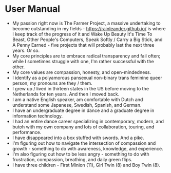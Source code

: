 # User Manual

* My passion right now is The Farmer Project, a massive undertaking to become outstanding in my fields - https://rainleander.github.io/ is where I keep track of the progress of it and Wake Up Beauty It's Time To Beast, Other People's Computers, Speak Softly / Carry a Big Stick, and A Penny Earned - five projects that will probably last the next three years. Or so.
* My core principles are to embrace radical transparency and fail often; while I sometimes struggle with one, I'm rather successful with the other.
* My core values are compassion, honesty, and open-mindedness.
* I identify as a polyamorous pansexual non-binary trans feminine queer person; my pronouns are they / them.
* I grew up / lived in thirteen states in the US before moving to the Netherlands for ten years. And then I moved back. 
* I am a native English speaker, am comfortable with Dutch and understand some Japanese, Swedish, Spanish, and German.
* I have an undergraduate degree in dance and a graduate degree in information technology. 
* I had an entire dance career specializing in contemporary, modern, and butoh with my own company and lots of collaboration, touring, and performance.
* I have disappeared into a box stuffed with swords. And a pike.
* I'm figuring out how to navigate the intersection of compassion and growth - something to do with awareness, knowledge, and experience.
* I'm also figuring out how to be less angry - something to do with frustration, compassion, breathing, and daily green flips.
* I have three children - First Minion (11), Girl Twin (8) and Boy Twin (8).
